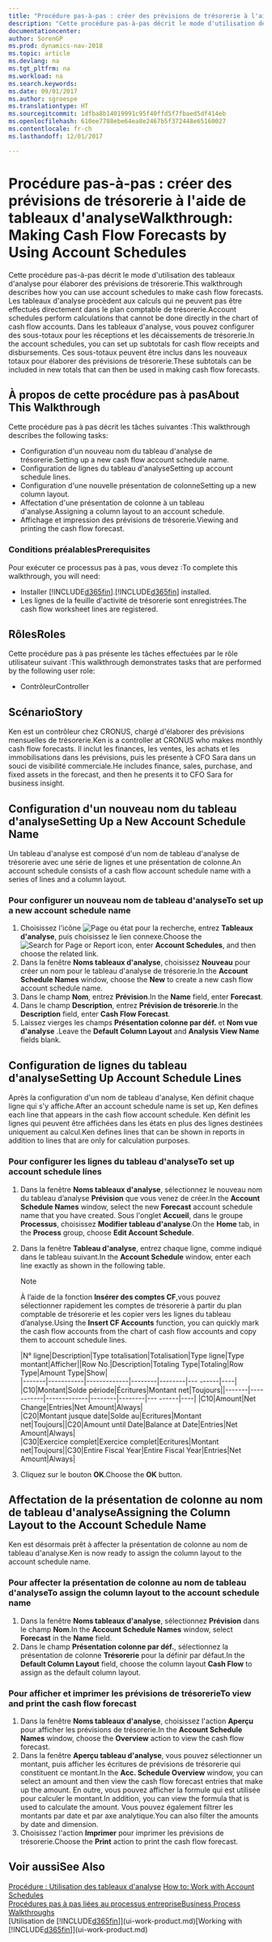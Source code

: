 ```yaml
---
title: "Procédure pas-à-pas : créer des prévisions de trésorerie à l'aide de tableaux d'analyse"
description: "Cette procédure pas-à-pas décrit le mode d'utilisation des tableaux d'analyse pour élaborer des prévisions de trésorerie. Les tableaux d'analyse procèdent aux calculs qui ne peuvent pas être effectués directement dans le plan comptable de trésorerie. Dans les tableaux d'analyse, vous pouvez configurer des sous-totaux pour les réceptions et les décaissements de trésorerie. Ces sous-totaux peuvent être inclus dans les nouveaux totaux pour élaborer des prévisions de trésorerie."
documentationcenter: 
author: SorenGP
ms.prod: dynamics-nav-2018
ms.topic: article
ms.devlang: na
ms.tgt_pltfrm: na
ms.workload: na
ms.search.keywords: 
ms.date: 09/01/2017
ms.author: sgroespe
ms.translationtype: HT
ms.sourcegitcommit: 1dfba8b14019991c95f40ffd5f7fbaed5df414eb
ms.openlocfilehash: 610ee7788ebe64ea8e2467b5f372448e65160027
ms.contentlocale: fr-ch
ms.lasthandoff: 12/01/2017

---
```

# <a name="walkthrough-making-cash-flow-forecasts-by-using-account-schedules"></a><span data-ttu-id="2c27f-106">Procédure pas-à-pas : créer des prévisions de trésorerie à l'aide de tableaux d'analyse</span><span class="sxs-lookup"><span data-stu-id="2c27f-106">Walkthrough: Making Cash Flow Forecasts by Using Account Schedules</span></span>
<span data-ttu-id="2c27f-107">Cette procédure pas-à-pas décrit le mode d'utilisation des tableaux d'analyse pour élaborer des prévisions de trésorerie.</span><span class="sxs-lookup"><span data-stu-id="2c27f-107">This walkthrough describes how you can use account schedules to make cash flow forecasts.</span></span> <span data-ttu-id="2c27f-108">Les tableaux d'analyse procèdent aux calculs qui ne peuvent pas être effectués directement dans le plan comptable de trésorerie.</span><span class="sxs-lookup"><span data-stu-id="2c27f-108">Account schedules perform calculations that cannot be done directly in the chart of cash flow accounts.</span></span> <span data-ttu-id="2c27f-109">Dans les tableaux d'analyse, vous pouvez configurer des sous-totaux pour les réceptions et les décaissements de trésorerie.</span><span class="sxs-lookup"><span data-stu-id="2c27f-109">In the account schedules, you can set up subtotals for cash flow receipts and disbursements.</span></span> <span data-ttu-id="2c27f-110">Ces sous-totaux peuvent être inclus dans les nouveaux totaux pour élaborer des prévisions de trésorerie.</span><span class="sxs-lookup"><span data-stu-id="2c27f-110">These subtotals can be included in new totals that can then be used in making cash flow forecasts.</span></span>  

## <a name="about-this-walkthrough"></a><span data-ttu-id="2c27f-111">À propos de cette procédure pas à pas</span><span class="sxs-lookup"><span data-stu-id="2c27f-111">About This Walkthrough</span></span>  
<span data-ttu-id="2c27f-112">Cette procédure pas à pas décrit les tâches suivantes :</span><span class="sxs-lookup"><span data-stu-id="2c27f-112">This walkthrough describes the following tasks:</span></span>  

- <span data-ttu-id="2c27f-113">Configuration d'un nouveau nom du tableau d'analyse de trésorerie.</span><span class="sxs-lookup"><span data-stu-id="2c27f-113">Setting up a new cash flow account schedule name.</span></span>  
- <span data-ttu-id="2c27f-114">Configuration de lignes du tableau d'analyse</span><span class="sxs-lookup"><span data-stu-id="2c27f-114">Setting up account schedule lines.</span></span>  
- <span data-ttu-id="2c27f-115">Configuration d'une nouvelle présentation de colonne</span><span class="sxs-lookup"><span data-stu-id="2c27f-115">Setting up a new column layout.</span></span>  
- <span data-ttu-id="2c27f-116">Affectation d'une présentation de colonne à un tableau d'analyse.</span><span class="sxs-lookup"><span data-stu-id="2c27f-116">Assigning a column layout to an account schedule.</span></span>  
- <span data-ttu-id="2c27f-117">Affichage et impression des prévisions de trésorerie.</span><span class="sxs-lookup"><span data-stu-id="2c27f-117">Viewing and printing the cash flow forecast.</span></span>  

### <a name="prerequisites"></a><span data-ttu-id="2c27f-118">Conditions préalables</span><span class="sxs-lookup"><span data-stu-id="2c27f-118">Prerequisites</span></span>  
<span data-ttu-id="2c27f-119">Pour exécuter ce processus pas à pas, vous devez :</span><span class="sxs-lookup"><span data-stu-id="2c27f-119">To complete this walkthrough, you will need:</span></span>  

- <span data-ttu-id="2c27f-120">Installer [!INCLUDE[d365fin](includes/d365fin_md.md)].</span><span class="sxs-lookup"><span data-stu-id="2c27f-120">[!INCLUDE[d365fin](includes/d365fin_md.md)] installed.</span></span>  
- <span data-ttu-id="2c27f-121">Les lignes de la feuille d'activité de trésorerie sont enregistrées.</span><span class="sxs-lookup"><span data-stu-id="2c27f-121">The cash flow worksheet lines are registered.</span></span>  

## <a name="roles"></a><span data-ttu-id="2c27f-122">Rôles</span><span class="sxs-lookup"><span data-stu-id="2c27f-122">Roles</span></span>  
<span data-ttu-id="2c27f-123">Cette procédure pas à pas présente les tâches effectuées par le rôle utilisateur suivant :</span><span class="sxs-lookup"><span data-stu-id="2c27f-123">This walkthrough demonstrates tasks that are performed by the following user role:</span></span>  

- <span data-ttu-id="2c27f-124">Contrôleur</span><span class="sxs-lookup"><span data-stu-id="2c27f-124">Controller</span></span>  

## <a name="story"></a><span data-ttu-id="2c27f-125">Scénario</span><span class="sxs-lookup"><span data-stu-id="2c27f-125">Story</span></span>  
<span data-ttu-id="2c27f-126">Ken est un contrôleur chez CRONUS, chargé d'élaborer des prévisions mensuelles de trésorerie.</span><span class="sxs-lookup"><span data-stu-id="2c27f-126">Ken is a controller at CRONUS who makes monthly cash flow forecasts.</span></span> <span data-ttu-id="2c27f-127">Il inclut les finances, les ventes, les achats et les immobilisations dans les prévisions, puis les présente à CFO Sara dans un souci de visibilité commerciale.</span><span class="sxs-lookup"><span data-stu-id="2c27f-127">He includes finance, sales, purchase, and fixed assets in the forecast, and then he presents it to CFO Sara for business insight.</span></span>  

## <a name="setting-up-a-new-account-schedule-name"></a><span data-ttu-id="2c27f-128">Configuration d'un nouveau nom du tableau d'analyse</span><span class="sxs-lookup"><span data-stu-id="2c27f-128">Setting Up a New Account Schedule Name</span></span>  
<span data-ttu-id="2c27f-129">Un tableau d'analyse est composé d'un nom de tableau d'analyse de trésorerie avec une série de lignes et une présentation de colonne.</span><span class="sxs-lookup"><span data-stu-id="2c27f-129">An account schedule consists of a cash flow account schedule name with a series of lines and a column layout.</span></span>  

### <a name="to-set-up-a-new-account-schedule-name"></a><span data-ttu-id="2c27f-130">Pour configurer un nouveau nom de tableau d'analyse</span><span class="sxs-lookup"><span data-stu-id="2c27f-130">To set up a new account schedule name</span></span>  

1.  <span data-ttu-id="2c27f-131">Choisissez l'icône ![Page ou état pour la recherche](media/ui-search/search_small.png "Page ou état pour la recherche"), entrez **Tableaux d'analyse**, puis choisissez le lien connexe.</span><span class="sxs-lookup"><span data-stu-id="2c27f-131">Choose the ![Search for Page or Report](media/ui-search/search_small.png "Search for Page or Report icon") icon, enter **Account Schedules**, and then choose the related link.</span></span>  
2.  <span data-ttu-id="2c27f-132">Dans la fenêtre **Noms tableaux d'analyse**, choisissez **Nouveau** pour créer un nom pour le tableau d'analyse de trésorerie.</span><span class="sxs-lookup"><span data-stu-id="2c27f-132">In the **Account Schedule Names** window, choose the **New** to create a new cash flow account schedule name.</span></span>  
3.  <span data-ttu-id="2c27f-133">Dans le champ **Nom**, entrez **Prévision**.</span><span class="sxs-lookup"><span data-stu-id="2c27f-133">In the **Name** field, enter **Forecast**.</span></span>  
4.  <span data-ttu-id="2c27f-134">Dans le champ **Description**, entrez **Prévision de trésorerie**.</span><span class="sxs-lookup"><span data-stu-id="2c27f-134">In the **Description** field, enter **Cash Flow Forecast**.</span></span>  
5.  <span data-ttu-id="2c27f-135">Laissez vierges les champs **Présentation colonne par déf.** et **Nom vue d'analyse** .</span><span class="sxs-lookup"><span data-stu-id="2c27f-135">Leave the **Default Column Layout** and **Analysis View Name** fields blank.</span></span>  

## <a name="setting-up-account-schedule-lines"></a><span data-ttu-id="2c27f-136">Configuration de lignes du tableau d'analyse</span><span class="sxs-lookup"><span data-stu-id="2c27f-136">Setting Up Account Schedule Lines</span></span>  
<span data-ttu-id="2c27f-137">Après la configuration d'un nom de tableau d'analyse, Ken définit chaque ligne qui s'y affiche.</span><span class="sxs-lookup"><span data-stu-id="2c27f-137">After an account schedule name is set up, Ken defines each line that appears in the cash flow account schedule.</span></span> <span data-ttu-id="2c27f-138">Ken définit les lignes qui peuvent être affichées dans les états en plus des lignes destinées uniquement au calcul.</span><span class="sxs-lookup"><span data-stu-id="2c27f-138">Ken defines lines that can be shown in reports in addition to lines that are only for calculation purposes.</span></span>  

### <a name="to-set-up-account-schedule-lines"></a><span data-ttu-id="2c27f-139">Pour configurer les lignes du tableau d'analyse</span><span class="sxs-lookup"><span data-stu-id="2c27f-139">To set up account schedule lines</span></span>  

1.  <span data-ttu-id="2c27f-140">Dans la fenêtre **Noms tableaux d'analyse**, sélectionnez le nouveau nom du tableau d’analyse **Prévision** que vous venez de créer.</span><span class="sxs-lookup"><span data-stu-id="2c27f-140">In the **Account Schedule Names** window, select the new **Forecast** account schedule name that you have created.</span></span> <span data-ttu-id="2c27f-141">Sous l'onglet **Accueil**, dans le groupe **Processus**, choisissez **Modifier tableau d'analyse**.</span><span class="sxs-lookup"><span data-stu-id="2c27f-141">On the **Home** tab, in the **Process** group, choose **Edit Account Schedule**.</span></span>  
2.  <span data-ttu-id="2c27f-142">Dans la fenêtre **Tableau d'analyse**, entrez chaque ligne, comme indiqué dans le tableau suivant.</span><span class="sxs-lookup"><span data-stu-id="2c27f-142">In the **Account Schedule** window, enter each line exactly as shown in the following table.</span></span>  

    > [!NOTE]  
    >  <span data-ttu-id="2c27f-143">À l’aide de la fonction **Insérer des comptes CF**,vous pouvez sélectionner rapidement les comptes de trésorerie à partir du plan comptable de trésorerie et les copier vers les lignes du tableau d’analyse.</span><span class="sxs-lookup"><span data-stu-id="2c27f-143">Using the **Insert CF Accounts** function, you can quickly mark the cash flow accounts from the chart of cash flow accounts and copy them to account schedule lines.</span></span>  

    <span data-ttu-id="2c27f-144">|N° ligne|Description|Type totalisation|Totalisation|Type ligne|Type montant|Afficher|</span><span class="sxs-lookup"><span data-stu-id="2c27f-144">|Row No.|Description|Totaling Type|Totaling|Row Type|Amount Type|Show|</span></span>  
    <span data-ttu-id="2c27f-145">|-------|-----------|-------------|--------|--------|---  ------|----| |C10|Montant|Solde période|Écritures|Montant net|Toujours|</span><span class="sxs-lookup"><span data-stu-id="2c27f-145">|-------|-----------|-------------|--------|--------|---  ------|----| |C10|Amount|Net Change|Entries|Net Amount|Always|</span></span>  
    <span data-ttu-id="2c27f-146">|C20|Montant jusque date|Solde au|Ecritures|Montant net|Toujours|</span><span class="sxs-lookup"><span data-stu-id="2c27f-146">|C20|Amount until Date|Balance at Date|Entries|Net Amount|Always|</span></span>  
    <span data-ttu-id="2c27f-147">|C30|Exercice complet|Exercice complet|Ecritures|Montant net|Toujours|</span><span class="sxs-lookup"><span data-stu-id="2c27f-147">|C30|Entire Fiscal Year|Entire Fiscal Year|Entries|Net Amount|Always|</span></span>  

4.  <span data-ttu-id="2c27f-148">Cliquez sur le bouton **OK**.</span><span class="sxs-lookup"><span data-stu-id="2c27f-148">Choose the **OK** button.</span></span>  

## <a name="assigning-the-column-layout-to-the-account-schedule-name"></a><span data-ttu-id="2c27f-149">Affectation de la présentation de colonne au nom de tableau d'analyse</span><span class="sxs-lookup"><span data-stu-id="2c27f-149">Assigning the Column Layout to the Account Schedule Name</span></span>  
<span data-ttu-id="2c27f-150">Ken est désormais prêt à affecter la présentation de colonne au nom de tableau d'analyse.</span><span class="sxs-lookup"><span data-stu-id="2c27f-150">Ken is now ready to assign the column layout to the account schedule name.</span></span>  

### <a name="to-assign-the-column-layout-to-the-account-schedule-name"></a><span data-ttu-id="2c27f-151">Pour affecter la présentation de colonne au nom de tableau d'analyse</span><span class="sxs-lookup"><span data-stu-id="2c27f-151">To assign the column layout to the account schedule name</span></span>  

1.  <span data-ttu-id="2c27f-152">Dans la fenêtre **Noms tableaux d'analyse**, sélectionnez **Prévision** dans le champ **Nom**.</span><span class="sxs-lookup"><span data-stu-id="2c27f-152">In the **Account Schedule Names** window, select **Forecast** in the **Name** field.</span></span>  
2.  <span data-ttu-id="2c27f-153">Dans le champ **Présentation colonne par déf.**, sélectionnez la présentation de colonne **Trésorerie** pour la définir par défaut.</span><span class="sxs-lookup"><span data-stu-id="2c27f-153">In the **Default Column Layout** field, choose the column layout **Cash Flow** to assign as the default column layout.</span></span>  

### <a name="to-view-and-print-the-cash-flow-forecast"></a><span data-ttu-id="2c27f-154">Pour afficher et imprimer les prévisions de trésorerie</span><span class="sxs-lookup"><span data-stu-id="2c27f-154">To view and print the cash flow forecast</span></span>  
1.  <span data-ttu-id="2c27f-155">Dans la fenêtre **Noms tableaux d'analyse**, choisissez l'action **Aperçu** pour afficher les prévisions de trésorerie.</span><span class="sxs-lookup"><span data-stu-id="2c27f-155">In the **Account Schedule Names** window, choose the **Overview** action to view the cash flow forecast.</span></span>  
2.  <span data-ttu-id="2c27f-156">Dans la fenêtre **Aperçu tableau d'analyse**, vous pouvez sélectionner un montant, puis afficher les écritures de prévisions de trésorerie qui constituent ce montant.</span><span class="sxs-lookup"><span data-stu-id="2c27f-156">In the **Acc. Schedule Overview** window, you can select an amount and then view the cash flow forecast entries that make up the amount.</span></span> <span data-ttu-id="2c27f-157">En outre, vous pouvez afficher la formule qui est utilisée pour calculer le montant.</span><span class="sxs-lookup"><span data-stu-id="2c27f-157">In addition, you can view the formula that is used to calculate the amount.</span></span> <span data-ttu-id="2c27f-158">Vous pouvez également filtrer les montants par date et par axe analytique.</span><span class="sxs-lookup"><span data-stu-id="2c27f-158">You can also filter the amounts by date and dimension.</span></span>  
3.  <span data-ttu-id="2c27f-159">Choisissez l'action **Imprimer** pour imprimer les prévisions de trésorerie.</span><span class="sxs-lookup"><span data-stu-id="2c27f-159">Choose the **Print** action to print the cash flow forecast.</span></span>  

## <a name="see-also"></a><span data-ttu-id="2c27f-160">Voir aussi</span><span class="sxs-lookup"><span data-stu-id="2c27f-160">See Also</span></span>  
 <span data-ttu-id="2c27f-161">[Procédure : Utilisation des tableaux d'analyse](bi-how-work-account-schedule.md) </span><span class="sxs-lookup"><span data-stu-id="2c27f-161">[How to: Work with Account Schedules](bi-how-work-account-schedule.md) </span></span>  
 [<span data-ttu-id="2c27f-162">Procédures pas à pas liées au processus entreprise</span><span class="sxs-lookup"><span data-stu-id="2c27f-162">Business Process Walkthroughs</span></span>](walkthrough-business-process-walkthroughs.md)  
 <span data-ttu-id="2c27f-163">[Utilisation de [!INCLUDE[d365fin](includes/d365fin_md.md)]](ui-work-product.md)</span><span class="sxs-lookup"><span data-stu-id="2c27f-163">[Working with [!INCLUDE[d365fin](includes/d365fin_md.md)]](ui-work-product.md)</span></span>

